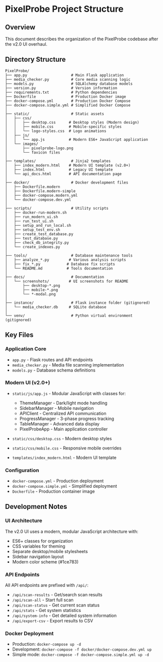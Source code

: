 # PixelProbe Project Structure

## Overview
This document describes the organization of the PixelProbe codebase after the v2.0 UI overhaul.

## Directory Structure

```
PixelProbe/
├── app.py                    # Main Flask application
├── media_checker.py          # Core media scanning logic
├── models.py                 # SQLAlchemy database models
├── version.py                # Version information
├── requirements.txt          # Python dependencies
├── Dockerfile                # Production Docker image
├── docker-compose.yml        # Production Docker Compose
├── docker-compose.simple.yml # Simplified Docker Compose
│
├── static/                   # Static assets
│   ├── css/
│   │   ├── desktop.css      # Desktop styles (Modern design)
│   │   ├── mobile.css       # Mobile-specific styles
│   │   └── logo-styles.css  # Logo animations
│   ├── js/
│   │   └── app.js           # Modern ES6+ JavaScript application
│   └── images/
│       ├── pixelprobe-logo.png
│       └── favicon files
│
├── templates/                # Jinja2 templates
│   ├── index_modern.html    # Modern UI template (v2.0+)
│   ├── index.html           # Legacy UI template
│   └── api_docs.html        # API documentation page
│
├── docker/                   # Docker development files
│   ├── Dockerfile.modern
│   ├── Dockerfile.modern-simple
│   ├── docker-compose.modern.yml
│   └── docker-compose.dev.yml
│
├── scripts/                  # Utility scripts
│   ├── docker-run-modern.sh
│   ├── run_modern_ui.sh
│   ├── run_test_ui.sh
│   ├── setup_and_run_local.sh
│   ├── setup_test_env.sh
│   ├── create_test_database.py
│   ├── test_database.py
│   ├── check_db_integrity.py
│   └── create_indexes.py
│
├── tools/                    # Database maintenance tools
│   ├── analyze_*.py         # Various analysis scripts
│   ├── fix_*.py            # Database fix scripts
│   └── README.md           # Tools documentation
│
├── docs/                     # Documentation
│   └── screenshots/         # UI screenshots for README
│       ├── desktop-*.png
│       ├── mobile-*.png
│       └── *-modal.png
│
├── instance/                 # Flask instance folder (gitignored)
│   └── media_checker.db     # SQLite database
│
└── venv/                     # Python virtual environment (gitignored)
```

## Key Files

### Application Core
- `app.py` - Flask routes and API endpoints
- `media_checker.py` - Media file scanning implementation
- `models.py` - Database schema definitions

### Modern UI (v2.0+)
- `static/js/app.js` - Modular JavaScript with classes for:
  - ThemeManager - Dark/light mode handling
  - SidebarManager - Mobile navigation
  - APIClient - Centralized API communication
  - ProgressManager - 3-phase progress tracking
  - TableManager - Advanced data display
  - PixelProbeApp - Main application controller

- `static/css/desktop.css` - Modern desktop styles
- `static/css/mobile.css` - Responsive mobile overrides
- `templates/index_modern.html` - Modern UI template

### Configuration
- `docker-compose.yml` - Production deployment
- `docker-compose.simple.yml` - Simplified deployment
- `Dockerfile` - Production container image

## Development Notes

### UI Architecture
The v2.0 UI uses a modern, modular JavaScript architecture with:
- ES6+ classes for organization
- CSS variables for theming
- Separate desktop/mobile stylesheets
- Sidebar navigation layout
- Modern color scheme (#1ce783)

### API Endpoints
All API endpoints are prefixed with `/api/`:
- `/api/scan-results` - Get/search scan results
- `/api/scan-all` - Start full scan
- `/api/scan-status` - Get current scan status
- `/api/stats` - Get system statistics
- `/api/system-info` - Get detailed system information
- `/api/export-csv` - Export results to CSV

### Docker Deployment
- Production: `docker-compose up -d`
- Development: `docker-compose -f docker/docker-compose.dev.yml up`
- Simple mode: `docker-compose -f docker-compose.simple.yml up -d`